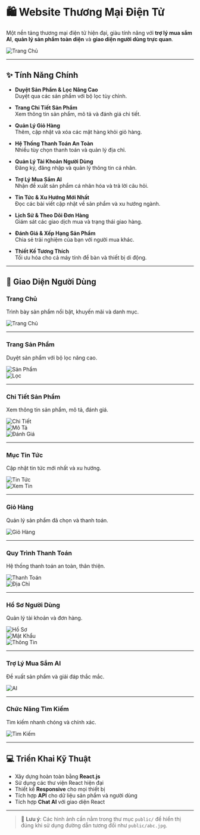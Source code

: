 # 🛍️ Website Thương Mại Điện Tử

Một nền tảng thương mại điện tử hiện đại, giàu tính năng với **trợ lý mua sắm AI**, **quản lý sản phẩm toàn diện** và **giao diện người dùng trực quan**.

![Trang Chủ](public/home.jpg)

---

## ✨ Tính Năng Chính

- **Duyệt Sản Phẩm & Lọc Nâng Cao**  
  Duyệt qua các sản phẩm với bộ lọc tùy chỉnh.

- **Trang Chi Tiết Sản Phẩm**  
  Xem thông tin sản phẩm, mô tả và đánh giá chi tiết.

- **Quản Lý Giỏ Hàng**  
  Thêm, cập nhật và xóa các mặt hàng khỏi giỏ hàng.

- **Hệ Thống Thanh Toán An Toàn**  
  Nhiều tùy chọn thanh toán và quản lý địa chỉ.

- **Quản Lý Tài Khoản Người Dùng**  
  Đăng ký, đăng nhập và quản lý thông tin cá nhân.

- **Trợ Lý Mua Sắm AI**  
  Nhận đề xuất sản phẩm cá nhân hóa và trả lời câu hỏi.

- **Tin Tức & Xu Hướng Mới Nhất**  
  Đọc các bài viết cập nhật về sản phẩm và xu hướng ngành.

- **Lịch Sử & Theo Dõi Đơn Hàng**  
  Giám sát các giao dịch mua và trạng thái giao hàng.

- **Đánh Giá & Xếp Hạng Sản Phẩm**  
  Chia sẻ trải nghiệm của bạn với người mua khác.

- **Thiết Kế Tương Thích**  
  Tối ưu hóa cho cả máy tính để bàn và thiết bị di động.

---

## 📱 Giao Diện Người Dùng

### Trang Chủ  
Trình bày sản phẩm nổi bật, khuyến mãi và danh mục.

![Trang Chủ](public/home.jpg)

---

### Trang Sản Phẩm  
Duyệt sản phẩm với bộ lọc nâng cao.

![Sản Phẩm](public/product.jpg)  
![Lọc](public/filter.jpg)

---

### Chi Tiết Sản Phẩm  
Xem thông tin sản phẩm, mô tả, đánh giá.

![Chi Tiết](public/show.jpg)  
![Mô Tả](public/discription.jpg)  
![Đánh Giá](public/rating.jpg)

---

### Mục Tin Tức  
Cập nhật tin tức mới nhất và xu hướng.

![Tin Tức](public/new.jpg)  
![Xem Tin](public/shownew.jpg)

---

### Giỏ Hàng  
Quản lý sản phẩm đã chọn và thanh toán.

![Giỏ Hàng](public/cart.jpg)

---

### Quy Trình Thanh Toán  
Hệ thống thanh toán an toàn, thân thiện.

![Thanh Toán](public/order.jpg)  
![Địa Chỉ](public/addaddress.jpg)

---

### Hồ Sơ Người Dùng  
Quản lý tài khoản và đơn hàng.

![Hồ Sơ](public/profile.jpg)  
![Mật Khẩu](public/password.png)  
![Thông Tin](public/user.png)

---

### Trợ Lý Mua Sắm AI  
Đề xuất sản phẩm và giải đáp thắc mắc.

![AI](public/ai.jpg)

---

### Chức Năng Tìm Kiếm  
Tìm kiếm nhanh chóng và chính xác.

![Tìm Kiếm](public/search.jpg)

---

## 💻 Triển Khai Kỹ Thuật

- Xây dựng hoàn toàn bằng **React.js**
- Sử dụng các thư viện React hiện đại
- Thiết kế **Responsive** cho mọi thiết bị
- Tích hợp **API** cho dữ liệu sản phẩm và người dùng
- Tích hợp **Chat AI** với giao diện React

---

> 📁 **Lưu ý**: Các hình ảnh cần nằm trong thư mục `public/` để hiển thị đúng khi sử dụng đường dẫn tương đối như `public/abc.jpg`.
